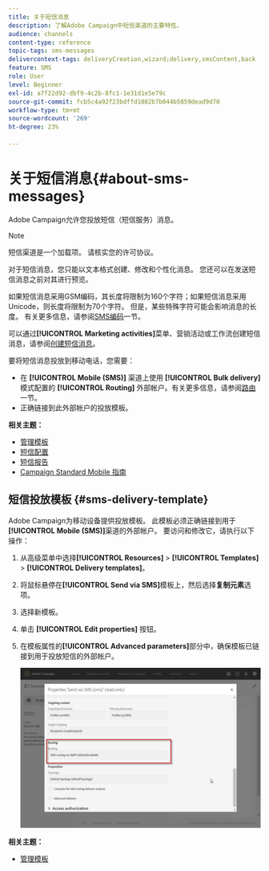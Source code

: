 ```yaml
---
title: 关于短信消息
description: 了解Adobe Campaign中短信渠道的主要特性。
audience: channels
content-type: reference
topic-tags: sms-messages
delivercontext-tags: deliveryCreation,wizard;delivery,smsContent,back
feature: SMS
role: User
level: Beginner
exl-id: a7f22d92-dbf9-4c2b-8fc1-1e31d1e5e79c
source-git-commit: fcb5c4a92f23bdffd1082b7b044b5859dead9d70
workflow-type: tm+mt
source-wordcount: '269'
ht-degree: 23%

---
```


# 关于短信消息{#about-sms-messages}

Adobe Campaign允许您投放短信（短信服务）消息。

>[!NOTE]
>
>短信渠道是一个加载项。 请核实您的许可协议。

对于短信消息，您只能以文本格式创建、修改和个性化消息。 您还可以在发送短信消息之前对其进行预览。

如果短信消息采用GSM编码，其长度将限制为160个字符；如果短信消息采用Unicode，则长度将限制为70个字符。 但是，某些特殊字符可能会影响消息的长度。 有关更多信息，请参阅[SMS编码](../../administration/using/configuring-sms-channel.md#sms-encoding--length-and-transliteration)一节。

可以通过&#x200B;**[!UICONTROL Marketing activities]**&#x200B;菜单、营销活动或工作流创建短信消息，请参阅[创建短信消息](../../channels/using/creating-an-sms-message.md)。

要将短信消息投放到移动电话，您需要：

* 在 **[!UICONTROL Mobile (SMS)]** 渠道上使用 **[!UICONTROL Bulk delivery]** 模式配置的 **[!UICONTROL Routing]** 外部帐户。有关更多信息，请参阅[路由](../../administration/using/configuring-sms-channel.md#defining-an-sms-routing)一节。
* 正确链接到此外部帐户的投放模板。

**相关主题：**

* [管理模板](../../start/using/marketing-activity-templates.md)
* [短信配置](../../administration/using/configuring-sms-channel.md#defining-an-sms-routing)
* [短信报告](../../reporting/using/sms-report.md)
* [Campaign Standard Mobile 指南](https://helpx.adobe.com/cn/campaign/kb/acs-mobile.html)

## 短信投放模板 {#sms-delivery-template}

Adobe Campaign为移动设备提供投放模板。 此模板必须正确链接到用于&#x200B;**[!UICONTROL Mobile (SMS)]**&#x200B;渠道的外部帐户。 要访问和修改它，请执行以下操作：

1. 从高级菜单中选择&#x200B;**[!UICONTROL Resources]** > **[!UICONTROL Templates]** > **[!UICONTROL Delivery templates]**。
1. 将鼠标悬停在&#x200B;**[!UICONTROL Send via SMS]**&#x200B;模板上，然后选择&#x200B;**复制元素**&#x200B;选项。
1. 选择新模板。
1. 单击 **[!UICONTROL Edit properties]** 按钮。
1. 在模板属性的&#x200B;**[!UICONTROL Advanced parameters]**&#x200B;部分中，确保模板已链接到用于投放短信的外部帐户。

   ![](assets/sms_template.png)

**相关主题：**

* [管理模板](../../start/using/marketing-activity-templates.md)

